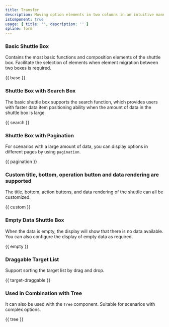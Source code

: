 ```yaml
---
title: Transfer
description: Moving option elements in two columns in an intuitive manner is a data container for single or batch movement of options to complete the selection. The left column is Source and the right is Destination.
isComponent: true
usage: { title: '', description: '' }
spline: form
---
```


### Basic Shuttle Box

Contains the most basic functions and composition elements of the shuttle box. Facilitate the selection of elements when element migration between two boxes is required.

{{ base }}

### Shuttle Box with Search Box

The basic shuttle box supports the search function, which provides users with faster data item positioning ability when the amount of data in the shuttle box is large.

{{ search }}

### Shuttle Box with Pagination

For scenarios with a large amount of data, you can display options in different pages by using `pagination`.

{{ pagination }}

### Custom title, bottom, operation button and data rendering are supported

The title, bottom, action buttons, and data rendering of the shuttle can all be customized.

{{ custom }}

### Empty Data Shuttle Box

When the data is empty, the display will show that there is no data available. You can also configure the display of empty data as required.

{{ empty }}

### Draggable Target List  

Support sorting the target list by drag and drop.

{{ target-draggable }}

### Used in Combination with Tree

It can also be used with the `Tree` component. Suitable for scenarios with complex options.

{{ tree }}
